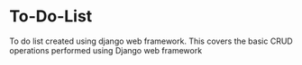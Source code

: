 # To-Do-List
To do list created using django web framework. This covers the basic CRUD operations performed using Django web framework
